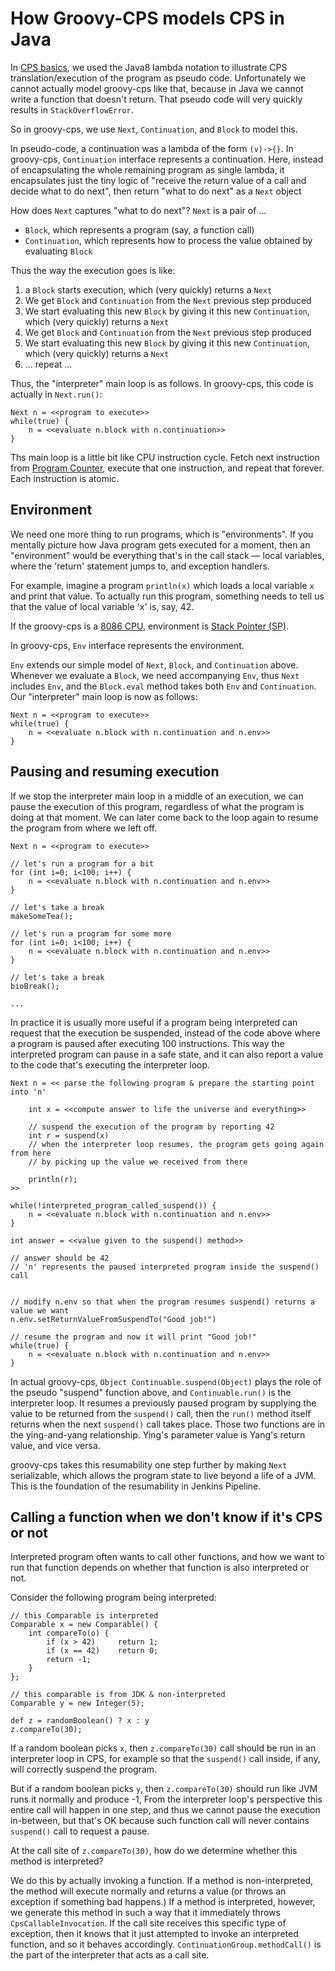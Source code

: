 # How Groovy-CPS models CPS in Java
In [CPS basics](cps-basics.md), we used the Java8 lambda notation to illustrate CPS translation/execution
of the program as pseudo code.
 Unfortunately we cannot actually model groovy-cps like that, because in Java we cannot write a function that
doesn't return. That pseudo code will very quickly results in `StackOverflowError`.

So in groovy-cps, we use `Next`, `Continuation`, and `Block` to model this.

In pseudo-code, a continuation was a lambda of the form `(v)->{}`. In groovy-cps, `Continuation` interface
represents a continuation. Here, instead of encapsulating the whole remaining program as single lambda,
it encapsulates just the tiny logic of "receive the return value of a call and decide what to do next",
then return "what to do next" as a `Next` object

How does `Next` captures "what to do next"? `Next` is a pair of ...

* `Block`, which represents a program (say, a function call)
* `Continuation`, which represents how to process the value obtained by evaluating `Block` 

Thus the way the execution goes is like:

1. a `Block` starts execution, which (very quickly) returns a `Next`
2. We get `Block` and `Continuation` from the `Next` previous step produced
3. We start evaluating this new `Block` by giving it this new `Continuation`, which (very quickly) returns a `Next`
4. We get `Block` and `Continuation` from the `Next` previous step produced
3. We start evaluating this new `Block` by giving it this new `Continuation`, which (very quickly) returns a `Next`
5. ... repeat ...

Thus, the "interpreter" main loop is as follows. In groovy-cps, this code is actually in `Next.run()`:

    Next n = <<program to execute>>
    while(true) {
        n = <<evaluate n.block with n.continuation>>
    }
    
Ths main loop is a little bit like CPU instruction cycle. Fetch next instruction from [Program Counter](https://en.wikipedia.org/wiki/Program_counter),
execute that one instruction, and repeat that forever. Each instruction is atomic.

## Environment
We need one more thing to run programs, which is "environments". If you mentally picture how Java program
gets executed for a moment, then an "environment" would be everything that's in the call stack &mdash; 
local variables, where the 'return' statement jumps to, and exception handlers.

For example, imagine a program `println(x)` which loads a local variable `x` and print that value.
To actually run this program, something needs to tell us that the value of local variable 'x' is, say, 42.

If the groovy-cps is a [8086 CPU](https://en.wikipedia.org/wiki/Intel_8086#Registers_and_instructions),
environment is [Stack Pointer (SP)](https://en.wikipedia.org/wiki/Stack_register).

In groovy-cps, `Env` interface represents the environment.

`Env` extends our simple model of `Next`, `Block`, and `Continuation` above. Whenever we evaluate a `Block`,
we need accompanying `Env`, thus `Next` includes `Env`, and the `Block.eval` method takes both `Env` and
`Continuation`. Our "interpreter" main loop is now as follows:

    Next n = <<program to execute>>
    while(true) {
        n = <<evaluate n.block with n.continuation and n.env>>
    }
 

## Pausing and resuming execution
If we stop the interpreter main loop in a middle of an execution, we can pause the execution of this program,
regardless of what the program is doing at that moment. We can later come back to the loop again to resume
the program from where we left off.

    Next n = <<program to execute>>
    
    // let's run a program for a bit
    for (int i=0; i<100; i++) {
        n = <<evaluate n.block with n.continuation and n.env>>
    }
    
    // let's take a break
    makeSomeTea();
    
    // let's run a program for some more
    for (int i=0; i<100; i++) {
        n = <<evaluate n.block with n.continuation and n.env>>
    }
    
    // let's take a break
    bioBreak();
    
    ...

In practice it is usually more useful if a program being interpreted can request that the execution be suspended,
instead of the code above where a program is paused after executing 100 instructions. This way the interpreted program
can pause in a safe state, and it can also report a value to the code that's executing the interpreter loop.

    Next n = << parse the following program & prepare the starting point into 'n'
    
        int x = <<compute answer to life the universe and everything>>
        
        // suspend the execution of the program by reporting 42
        int r = suspend(x) 
        // when the interpreter loop resumes, the program gets going again from here
        // by picking up the value we received from there
        
        println(r);
    >>

    while(!interpreted_program_called_suspend()) {
        n = <<evaluate n.block with n.continuation and n.env>>
    }
    
    int answer = <<value given to the suspend() method>>

    // answer should be 42
    // 'n' represents the paused interpreted program inside the suspend() call 
    
    
    // modify n.env so that when the program resumes suspend() returns a value we want
    n.env.setReturnValueFromSuspendTo("Good job!")
    
    // resume the program and now it will print "Good job!"
    while(true) {
        n = <<evaluate n.block with n.continuation and n.env>>
    }

In actual groovy-cps, `Object Continuable.suspend(Object)` plays the role of the pseudo "suspend" function above,
and `Continuable.run()` is the interpreter loop. It resumes a previously paused program by supplying
the value to be returned from the `suspend()` call, then the `run()` method itself returns when
the next `suspend()` call takes place. Those two functions are in the ying-and-yang relationship.
Ying's parameter value is Yang's return value, and vice versa.

groovy-cps takes this resumability one step further by making `Next` serializable, which allows the program state
to live beyond a life of a JVM. This is the foundation of the resumability in Jenkins Pipeline.

## Calling a function when we don't know if it's CPS or not
Interpreted program often wants to call other functions, and how we want to run that function depends
on whether that function is also interpreted or not.

Consider the following program being interpreted:

    // this Comparable is interpreted 
    Comparable x = new Comparable() {
        int compareTo(o) {
            if (x > 42)     return 1;
            if (x == 42)    return 0;
            return -1;
        }
    };
    
    // this comparable is from JDK & non-interpreted
    Comparable y = new Integer(5);
    
    def z = randomBoolean() ? x : y
    z.compareTo(30);

If a random boolean picks `x`, then `z.compareTo(30)` call should be run in an interpreter loop in CPS,
for example so that the `suspend()` call inside, if any, will correctly suspend the program.

But if a random boolean picks `y`, then `z.compareTo(30)` should run like JVM runs it normally and produce -1,
From the interpreter loop's perspective this entire call will happen in one step, and thus we cannot pause
the execution in-between, but that's OK because such function call will never contains `suspend()` call to request
a pause.

At the call site of `z.compareTo(30)`, how do we determine whether this method is interpreted?

We do this by actually invoking a function. If a method is non-interpreted, the method will execute normally
and returns a value (or throws an exception if something bad happens.) If a method is interpreted, however,
we generate this method in such a way that it immediately throws `CpsCallableInvocation`. If the call site
receives this specific type of exception, then it knows that it just attempted to invoke an interpreted function,
and so it behaves accordingly. `ContinuationGroup.methodCall()` is the part of the interpreter that acts as
a call site.